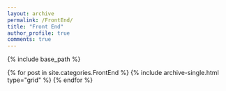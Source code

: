```yaml
---
layout: archive
permalink: /FrontEnd/
title: "Front End"
author_profile: true
comments: true
---
```


{% include base_path %}


  <div class="grid__wrapper">
  {% for post in site.categories.FrontEnd %}
    {% include archive-single.html type="grid" %}
  {% endfor %}
  </div>
